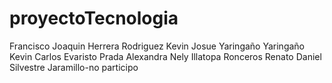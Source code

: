 # proyectoTecnologia 
Francisco Joaquin Herrera Rodriguez
Kevin Josue Yaringaño Yaringaño
Kevin Carlos Evaristo Prada
Alexandra Nely Illatopa Ronceros
Renato Daniel Silvestre Jaramillo-no participo